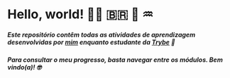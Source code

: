 # **Hello, world!** 🏳️‍🌈 🇧🇷 🧠 ♒

##### Este repositório contêm todas as atividades de aprendizagem desenvolvidas por [mim](https://linkedin.com/in/erg1101) enquanto estudante da [Trybe](https://betrybe.com) 🚀

##### Para consultar o meu progresso, basta navegar entre os módulos. Bem vindo(a)! 🤓
